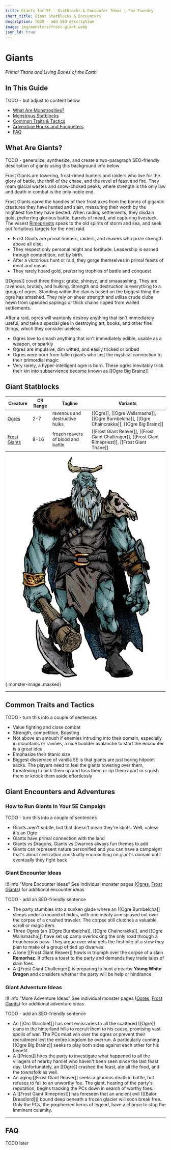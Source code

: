 ```yaml
---
title: Giants for 5E - Statblocks & Encounter Ideas | Foe Foundry
short_title: Giant Statblocks & Encounters
description: TODO - add SEO description
image: img/monsters/frost-giant.webp
json_ld: true
---
```


# Giants

*Primal Titans and Living Bones of the Earth*

## In This Guide

TODO - but adjust to content below

- [What Are Monstrosities?](#what-are-monstrosities)
- [Monstrous Statblocks](#monstrous-statblocks)
- [Common Traits & Tactics](#common-traits-and-tactics)
- [Adventure Hooks and Encounters](#monstrous-encounters-and-adventures)
- [FAQ](#faq)


## What Are Giants?

TODO - generalize, synthesize, and create a two-paragraph SEO-friendly description of giants using this background info below

Frost Giants are towering, frost-rimed hunters and raiders who live for the glory of battle, the thrill of the chase, and the revel of feast and fire. They roam glacial wastes and snow-choked peaks, where strength is the only law and death in combat is the only noble end.

Frost Giants carve the handles of their frost axes from the bones of gigantic creatures they have hunted and slain, measuring their worth by the mightiest foe they have bested. When raiding settlements, they disdain gold, preferring glorious battle, barrels of mead, and capturing livestock. The wisest [Rimepriests](#frost-giant-rimepriest) speak to the old spirits of storm and sea, and seek out fortuitous targets for the next raid.

- Frost Giants are primal hunters, raiders, and reavers who prize strength above all else.
- They respect only personal might and fortitude. Leadership is earned through competition, not by birth.
- After a victorious hunt or raid, they gorge themselves in primal feasts of meat and mead.
- They rarely hoard gold, preferring trophies of battle and conquest


[[Ogres]] covet three things: grubz, shineyz, and smaaaashing. They are ravenous, brutish, and hulking. Strength and destruction is everything to a group of ogres. Standing within the clan is based on the biggest thing the ogre has smashed. They rely on sheer strength and utilize crude clubs hewn from upended saplings or thick chains ripped from walled settlements.  

After a raid, ogres will wantonly destroy anything that isn't immediately useful, and take a special glee in destroying art, books, and other fine things, which they consider useless.

- Ogres love to smash anything that isn't immediately edible, usable as a weapon, or sparkly
- Ogres are impulsive, dim witted, and easily tricked or bribed
- Ogres were born from fallen giants who lost the mystical connection to their primordial magic
- Very rarely, a hyper-intelligent ogre is born. These ogres inevitably trick their kin into subservience become known as [[Ogre Big Brainz]]

## Giant Statblocks

| Creature | CR Range | Tagline                                    | Variants |
|----------|----|--------------------------------------------------|----------|
| [Ogres](../monsters/ogre.md)  | 2-7 | ravenous and destructive hulks | [[Ogre]], [[Ogre Wallsmasha]], [[Ogre Burnbelcha]], [[Ogre Chaincrakka]], [[Ogre Big Brainz]] |
| [Frost Giants](../monsters/frost-giant.md)     | 8-16 | frozen reavers of blood and battle         | [[Frost Giant Reaver]], [[Frost Giant Challenger]], [[Frost Giant Rimepriest]], [[Frost Giant Thane]]  |

![A 5E Frost Giant reaver carries a frozen axe](../img/monsters/frost-giant.webp){.monster-image .masked}

---

## Common Traits and Tactics

TODO - turn this into a couple of sentences

- Value fighting and close combat
- Strength, competition, Boasting
- Not above an ambush if enemies intruding into their domain, especially in mountains or ravines, a nice boulder avalanche to start the encounter is a great idea
- Emphasize their titanic size
- Biggest disservice of vanilla 5E is that giants are just boring hitpoint sacks. The players need to feel the giants towering over them, threatening to pick them up and toss them or rip them apart or squish them or knock them aside effortlessly

## Giant Encounters and Adventures

### How to Run Giants In Your 5E Campaign

TODO - turn this into a couple of sentences

- Giants aren't subtle, but that doesn't mean they're idiots. Well, unless it's an Ogre
- Giants have primal connection with the land
- Giants vs Dragons, Giants vs Dwarves always fun themes to add
- Giants can represent nature personified and you can have a campaignt that's about civilization constnatly encroaching on giant's domain until eventually they fight back

### Giant Encounter Ideas

!!! info "More Encounter Ideas"
    See individual monster pages ([Ogres](../monsters/ogre.md), [Frost Giants](../monsters/frost-giant.md)) for additional encounter ideas

TODO - add an SEO-friendly sentence

- The party stumbles into a sunken glade where an [[Ogre Burnbelcha]] sleeps under a mound of hides, with one meaty arm splayed out over the corpse of a crushed traveler. The corpse still clutches a valuable scroll or magic item.
- Three Ogres (an [[Ogre Burnbelcha]], [[Ogre Chaincrakka]], and [[Ogre Wallsmasha]]) have set up camp overlooking the only road through a treacherous pass. They argue over who gets the first bite of a stew they plan to make of a group of tied up dwarves.
- A lone [[Frost Giant Reaver]] howls in triumph over the corpse of a slain **Remorhaz**. It offers a toast to the party and demands they trade tales of slain foes.
- A [[Frost Giant Challenger]] is preparing to hunt a nearby **Young White Dragon** and considers whether the party will be help or hindrance

### Giant Adventure Ideas

!!! info "More Adventure Ideas"
    See individual monster pages ([Ogres](../monsters/ogre.md), [Frost Giants](../monsters/frost-giant.md)) for additional adventure ideas

TODO - add an SEO-friendly sentence

- An [[Orc Warchief]] has sent emissaries to all the scattered [[Ogre]] clans in the hinterland hills to recruit them to his cause, promising vast spoils of war. The PCs must win over the ogres or prevent their recruitment lest the entire kingdom be overrun. A particularly cunning [[Ogre Big Brainz]] seeks to play both sides against each other for his benefit.
- A [[Priest]] hires the party to investigate what happened to all the villagers of nearby hamlet who haven't been seen since the last feast day. Unfortunately, an [[Ogre]] crashed the feast, ate all the food, and the townsfolk as well.
- An aging [[Frost Giant Reaver]] seeks a glorious death in battle, but refuses to fall to an unworthy foe. The giant, hearing of the party's reputation, begins tracking the PCs down in search of worthy foes.
- A [[Frost Giant Rimepriest]] has foreseen that an ancient evil ([[Balor Dreadlord]]) bound deep beneath a frozen glacier will soon break free. Only the PCs, the prophecied heros of legend, have a chance to stop the imminent calamity.

---

## FAQ

TODO later